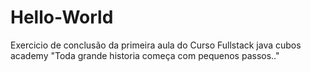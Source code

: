 # Hello-World
Exercicio de conclusão da primeira aula do Curso Fullstack java cubos academy
"Toda grande historia começa com pequenos passos.."